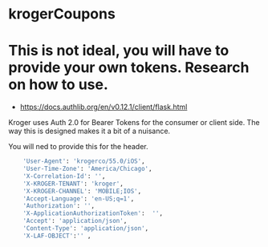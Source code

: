 # krogerCoupons

# This is not ideal, you will have to provide your own tokens. Research on how to use.
- https://docs.authlib.org/en/v0.12.1/client/flask.html

Kroger uses Auth 2.0 for Bearer Tokens for the consumer or client side.
The way this is designed makes it a bit of a nuisance.


You will ned to provide this for the header. 

``` bash 
    'User-Agent': 'krogerco/55.0/iOS',
    'User-Time-Zone': 'America/Chicago',
    'X-Correlation-Id': '',
    'X-KROGER-TENANT': 'kroger',
    'X-KROGER-CHANNEL': 'MOBILE;IOS',
    'Accept-Language': 'en-US;q=1',
    'Authorization': '',
    'X-ApplicationAuthorizationToken':  '',
    'Accept': 'application/json',
    'Content-Type': 'application/json',
    'X-LAF-OBJECT':'' ,

```